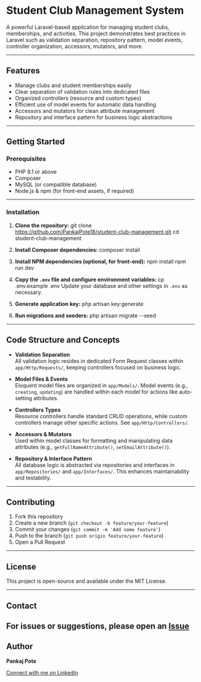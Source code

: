 # Student Club Management System

A powerful Laravel-based application for managing student clubs, memberships, and activities. This project demonstrates best practices in Laravel such as validation separation, repository pattern, model events, controller organization, accessors, mutators, and more.

---

## Features

- Manage clubs and student memberships easily
- Clear separation of validation rules into dedicated files
- Organized controllers (resource and custom types)
- Efficient use of model events for automatic data handling
- Accessors and mutators for clean attribute management
- Repository and interface pattern for business logic abstractions

---

## Getting Started

### Prerequisites

- PHP 8.1 or above
- Composer
- MySQL (or compatible database)
- Node.js & npm (for front-end assets, if required)

---

### Installation

1. **Clone the repository:**
git clone https://github.com/PankajPote18/student-club-management.git
cd student-club-management

2. **Install Composer dependencies:**
composer install

3. **Install NPM dependencies (optional, for front-end):**
npm install
npm run dev

4. **Copy the `.env` file and configure environment variables:**
cp .env.example .env
Update your database and other settings in `.env` as necessary.

5. **Generate application key:**
php artisan key:generate

6. **Run migrations and seeders:**
php artisan migrate --seed

---

## Code Structure and Concepts

- **Validation Separation**  
All validation logic resides in dedicated Form Request classes within `app/Http/Requests/`, keeping controllers focused on business logic.

- **Model Files & Events**  
Eloquent model files are organized in `app/Models/`. Model events (e.g., `creating`, `updating`) are handled within each model for actions like auto-setting attributes.

- **Controllers Types**  
Resource controllers handle standard CRUD operations, while custom controllers manage other specific actions. See `app/Http/Controllers/`.

- **Accessors & Mutators**  
Used within model classes for formatting and manipulating data attributes (e.g., `getFullNameAttribute()`, `setEmailAttribute()`).

- **Repository & Interface Pattern**  
All database logic is abstracted via repositories and interfaces in `app/Repositories/` and `app/Interfaces/`. This enhances maintainability and testability.

---

## Contributing

1. Fork this repository
2. Create a new branch (`git checkout -b feature/your-feature`)
3. Commit your changes (`git commit -m 'Add some feature'`)
4. Push to the branch (`git push origin feature/your-feature`)
5. Open a Pull Request

---

## License

This project is open-source and available under the MIT License.

---

## Contact

For issues or suggestions, please open an [Issue](https://github.com/PankajPote18/student-club-management/issues) 
---

## Author

**Pankaj Pote**

[Connect with me on LinkedIn](www.linkedin.com/in/pankaj-pote)


